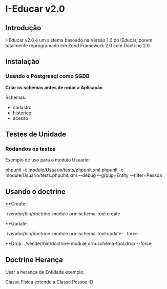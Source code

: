 # I-Educar v2.0


## Introdução  
  
I-Educar v2.0 é um sistema baseado na Versão 1.0 do IEducar, porem totalmente reprogramado em Zend Framework 2.0 com Doctrine 2.0  

## Instalação

### Usando o Postgresql como SGDB


**Criar os schemas antes de rodar a Aplicação**

Schemas:

* cadastro
* historico
* acesso


## Testes de Unidade


### Rodandos os testes

Exemplo de uso para o modulo Usuario:  

phpunit -c module/Usuario/tests/phpunit.xml
phpunit -c module/Usuario/tests.phpunit.xml --debug --group=Entity --filter=Pessoa

## Usando o doctrine

**Create:

./vendor/bin/doctrine-module orm:schema-tool:create 

**Update:

./vendor/bin/doctrine-module orm:schema-tool:update  --force

**Drop:
./vender/bin/doctrine-module orm:schema-tool:drop --force

## Doctrine Herança

Usar a herança de Entidade
exemplo: 

Classe Fisica extende a Classe Pessoa :D